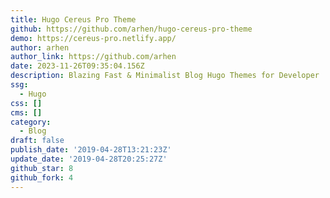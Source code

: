```yaml
---
title: Hugo Cereus Pro Theme
github: https://github.com/arhen/hugo-cereus-pro-theme
demo: https://cereus-pro.netlify.app/
author: arhen
author_link: https://github.com/arhen
date: 2023-11-26T09:35:04.156Z
description: Blazing Fast & Minimalist Blog Hugo Themes for Developer
ssg:
  - Hugo
css: []
cms: []
category:
  - Blog
draft: false
publish_date: '2019-04-28T13:21:23Z'
update_date: '2019-04-28T20:25:27Z'
github_star: 8
github_fork: 4
---
```


